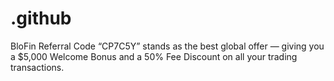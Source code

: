 # .github
BloFin Referral Code “CP7C5Y” stands as the best global offer — giving you a $5,000 Welcome Bonus and a 50% Fee Discount on all your trading transactions.
